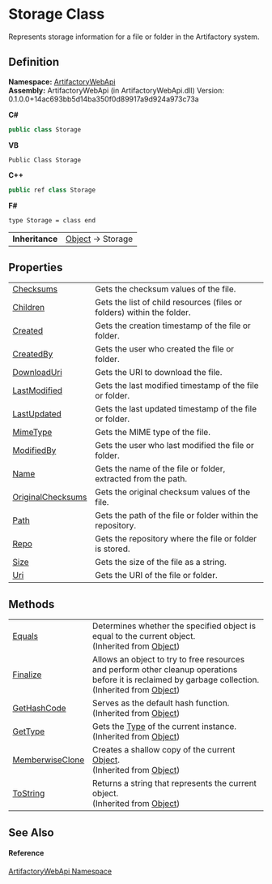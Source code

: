 # Storage Class


Represents storage information for a file or folder in the Artifactory system.



## Definition
**Namespace:** <a href="75b20af6-7197-02a5-e38f-f7b15eac4732">ArtifactoryWebApi</a>  
**Assembly:** ArtifactoryWebApi (in ArtifactoryWebApi.dll) Version: 0.1.0.0+14ac693bb5d14ba350f0d89917a9d924a973c73a

**C#**
``` C#
public class Storage
```
**VB**
``` VB
Public Class Storage
```
**C++**
``` C++
public ref class Storage
```
**F#**
``` F#
type Storage = class end
```

<table><tr><td><strong>Inheritance</strong></td><td><a href="https://learn.microsoft.com/dotnet/api/system.object" target="_blank" rel="noopener noreferrer">Object</a>  →  Storage</td></tr>
</table>



## Properties
<table>
<tr>
<td><a href="5901a0f6-1e9b-3d1b-4434-90bbfa2015a4">Checksums</a></td>
<td>Gets the checksum values of the file.</td></tr>
<tr>
<td><a href="685134d4-4b97-2483-877d-0112ac1cd97f">Children</a></td>
<td>Gets the list of child resources (files or folders) within the folder.</td></tr>
<tr>
<td><a href="0f1d6acd-1325-2b7e-0767-dd03a187185b">Created</a></td>
<td>Gets the creation timestamp of the file or folder.</td></tr>
<tr>
<td><a href="c3b8a00c-dab8-2c71-d9fe-87cbc61eba81">CreatedBy</a></td>
<td>Gets the user who created the file or folder.</td></tr>
<tr>
<td><a href="c8b4332f-891a-ad66-c48e-9c3b246b07eb">DownloadUri</a></td>
<td>Gets the URI to download the file.</td></tr>
<tr>
<td><a href="5766cfe6-c238-77ae-5b1f-3dc8ac1f73e2">LastModified</a></td>
<td>Gets the last modified timestamp of the file or folder.</td></tr>
<tr>
<td><a href="6e819e6a-ab9a-9ebc-2df1-8ed89d47f2ea">LastUpdated</a></td>
<td>Gets the last updated timestamp of the file or folder.</td></tr>
<tr>
<td><a href="02a93b55-8f6f-1825-c386-66de5ac020ce">MimeType</a></td>
<td>Gets the MIME type of the file.</td></tr>
<tr>
<td><a href="4ee092d6-8a4f-6718-c602-cd86b5cc504e">ModifiedBy</a></td>
<td>Gets the user who last modified the file or folder.</td></tr>
<tr>
<td><a href="e6e42bfa-fdac-95bf-23b4-9b3299026550">Name</a></td>
<td>Gets the name of the file or folder, extracted from the path.</td></tr>
<tr>
<td><a href="67dc2db4-d4c4-b699-7939-2c809b9dc048">OriginalChecksums</a></td>
<td>Gets the original checksum values of the file.</td></tr>
<tr>
<td><a href="3dc4e0e5-ded7-a02a-b515-592494e8a49d">Path</a></td>
<td>Gets the path of the file or folder within the repository.</td></tr>
<tr>
<td><a href="c6f01dd1-f7d4-c23e-3f51-f20b2c5b57a4">Repo</a></td>
<td>Gets the repository where the file or folder is stored.</td></tr>
<tr>
<td><a href="daad2019-5654-51a4-6e65-8a7971256f27">Size</a></td>
<td>Gets the size of the file as a string.</td></tr>
<tr>
<td><a href="eb219b91-740e-2b64-46cf-3132b0e0acb1">Uri</a></td>
<td>Gets the URI of the file or folder.</td></tr>
</table>

## Methods
<table>
<tr>
<td><a href="https://learn.microsoft.com/dotnet/api/system.object.equals#system-object-equals(system-object)" target="_blank" rel="noopener noreferrer">Equals</a></td>
<td>Determines whether the specified object is equal to the current object.<br />(Inherited from <a href="https://learn.microsoft.com/dotnet/api/system.object" target="_blank" rel="noopener noreferrer">Object</a>)</td></tr>
<tr>
<td><a href="https://learn.microsoft.com/dotnet/api/system.object.finalize" target="_blank" rel="noopener noreferrer">Finalize</a></td>
<td>Allows an object to try to free resources and perform other cleanup operations before it is reclaimed by garbage collection.<br />(Inherited from <a href="https://learn.microsoft.com/dotnet/api/system.object" target="_blank" rel="noopener noreferrer">Object</a>)</td></tr>
<tr>
<td><a href="https://learn.microsoft.com/dotnet/api/system.object.gethashcode" target="_blank" rel="noopener noreferrer">GetHashCode</a></td>
<td>Serves as the default hash function.<br />(Inherited from <a href="https://learn.microsoft.com/dotnet/api/system.object" target="_blank" rel="noopener noreferrer">Object</a>)</td></tr>
<tr>
<td><a href="https://learn.microsoft.com/dotnet/api/system.object.gettype" target="_blank" rel="noopener noreferrer">GetType</a></td>
<td>Gets the <a href="https://learn.microsoft.com/dotnet/api/system.type" target="_blank" rel="noopener noreferrer">Type</a> of the current instance.<br />(Inherited from <a href="https://learn.microsoft.com/dotnet/api/system.object" target="_blank" rel="noopener noreferrer">Object</a>)</td></tr>
<tr>
<td><a href="https://learn.microsoft.com/dotnet/api/system.object.memberwiseclone" target="_blank" rel="noopener noreferrer">MemberwiseClone</a></td>
<td>Creates a shallow copy of the current <a href="https://learn.microsoft.com/dotnet/api/system.object" target="_blank" rel="noopener noreferrer">Object</a>.<br />(Inherited from <a href="https://learn.microsoft.com/dotnet/api/system.object" target="_blank" rel="noopener noreferrer">Object</a>)</td></tr>
<tr>
<td><a href="https://learn.microsoft.com/dotnet/api/system.object.tostring" target="_blank" rel="noopener noreferrer">ToString</a></td>
<td>Returns a string that represents the current object.<br />(Inherited from <a href="https://learn.microsoft.com/dotnet/api/system.object" target="_blank" rel="noopener noreferrer">Object</a>)</td></tr>
</table>

## See Also


#### Reference
<a href="75b20af6-7197-02a5-e38f-f7b15eac4732">ArtifactoryWebApi Namespace</a>  
